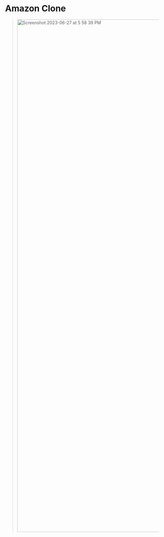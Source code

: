# Amazon Clone

> <img width="1680" alt="Screenshot 2023-06-27 at 5 58 39 PM" src="https://github.com/SrijanSamridh/Amazon-Clone-/assets/74289654/561463ef-dffb-4107-8d7a-55c9d37fd1d0">
